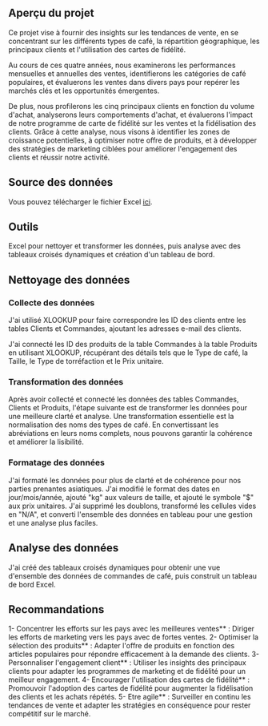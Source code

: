 ## Aperçu du projet 
Ce projet vise à fournir des insights sur les tendances de vente, en se concentrant sur les différents types de café, la répartition géographique, les principaux clients et l'utilisation des cartes de fidélité.

Au cours de ces quatre années, nous examinerons les performances mensuelles et annuelles des ventes, identifierons les catégories de café populaires, et évaluerons les ventes dans divers pays pour repérer les marchés clés et les opportunités émergentes.

De plus, nous profilerons les cinq principaux clients en fonction du volume d'achat, analyserons leurs comportements d'achat, et évaluerons l'impact de notre programme de carte de fidélité sur les ventes et la fidélisation des clients. Grâce à cette analyse, nous visons à identifier les zones de croissance potentielles, à optimiser notre offre de produits, et à développer des stratégies de marketing ciblées pour améliorer l'engagement des clients et réussir notre activité.

## Source des données
Vous pouvez télécharger le fichier Excel  [ici](https://github.com/mochen862/excel-project-coffee-sales).

## Outils
Excel pour nettoyer et transformer les données, puis analyse avec des tableaux croisés dynamiques et création d'un tableau de bord.

## Nettoyage des données
### Collecte des données
J'ai utilisé XLOOKUP pour faire correspondre les ID des clients entre les tables Clients et Commandes, ajoutant les adresses e-mail des clients.

J'ai connecté les ID des produits de la table Commandes à la table Produits en utilisant XLOOKUP, récupérant des détails tels que le Type de café, la Taille, le Type de torréfaction et le Prix unitaire.

### Transformation des données
Après avoir collecté et connecté les données des tables Commandes, Clients et Produits, l'étape suivante est de transformer les données pour une meilleure clarté et analyse. Une transformation essentielle est la normalisation des noms des types de café. En convertissant les abréviations en leurs noms complets, nous pouvons garantir la cohérence et améliorer la lisibilité.

### Formatage des données
J'ai formaté les données pour plus de clarté et de cohérence pour nos parties prenantes asiatiques. J'ai modifié le format des dates en jour/mois/année, ajouté "kg" aux valeurs de taille, et ajouté le symbole "$" aux prix unitaires. J'ai supprimé les doublons, transformé les cellules vides en "N/A", et converti l'ensemble des données en tableau pour une gestion et une analyse plus faciles.

## Analyse des données
J'ai créé des tableaux croisés dynamiques pour obtenir une vue d'ensemble des données de commandes de café, puis construit un tableau de bord Excel.

## Recommandations
1- Concentrer les efforts sur les pays avec les meilleures ventes** : Diriger les efforts de marketing vers les pays avec de fortes ventes.
2- Optimiser la sélection des produits** : Adapter l'offre de produits en fonction des articles populaires pour répondre efficacement à la demande des clients.
3- Personnaliser l'engagement client** : Utiliser les insights des principaux clients pour adapter les programmes de marketing et de fidélité pour un meilleur engagement.
4- Encourager l'utilisation des cartes de fidélité** : Promouvoir l'adoption des cartes de fidélité pour augmenter la fidélisation des clients et les achats répétés.
5- Etre agile** : Surveiller en continu les tendances de vente et adapter les stratégies en conséquence pour rester compétitif sur le marché.
